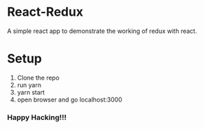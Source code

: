 # React-Redux
 A simple react app to demonstrate the working of redux with react.

# Setup 
 1. Clone the repo
 2. run yarn
 3. yarn start
 4. open browser and go localhost:3000 

### Happy Hacking!!!
